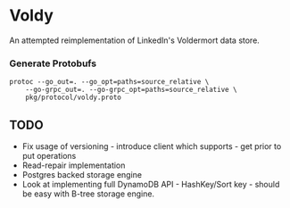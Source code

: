 # Voldy

An attempted reimplementation of LinkedIn's Voldermort data store.


### Generate Protobufs
```
protoc --go_out=. --go_opt=paths=source_relative \
    --go-grpc_out=. --go-grpc_opt=paths=source_relative \
    pkg/protocol/voldy.proto
```

## TODO
* Fix usage of versioning - introduce client which supports - get prior to put operations
* Read-repair implementation
* Postgres backed storage engine
* Look at implementing full DynamoDB API - HashKey/Sort key - should be easy with B-tree storage engine.
